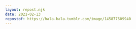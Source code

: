 ```yaml
---
layout: repost.njk
date: 2021-02-13
repostof: https://hala-bala.tumblr.com/image/145877609940
---
```

